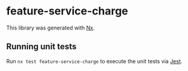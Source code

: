 # feature-service-charge

This library was generated with [Nx](https://nx.dev).

## Running unit tests

Run `nx test feature-service-charge` to execute the unit tests via [Jest](https://jestjs.io).
